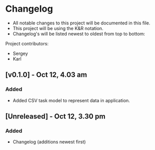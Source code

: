 # Changelog
- All notable changes to this project will be documented in this file.
- This project will be using the K&R notation.
- Changelog's will be listed newest to oldest from top to bottom:

Project contributors:
- Sergey
- Karl


## [v0.1.0] - Oct 12, 4.03 am
### Added
- Added CSV task model to represent data in application.

## [Unreleased] - Oct 12, 3.30 pm
### Added
- Changelog (additions newest first)

